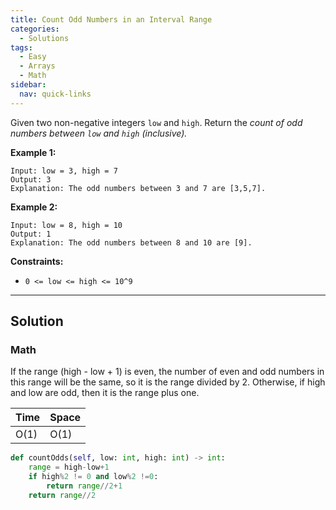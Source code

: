 ```yaml
---
title: Count Odd Numbers in an Interval Range
categories:
  - Solutions
tags:
  - Easy
  - Arrays
  - Math
sidebar:
  nav: quick-links
---
```


Given two non-negative integers ```low``` and ```high```. Return the *count of odd numbers between ```low``` and ```high``` (inclusive).*

 

**Example 1:**
```
Input: low = 3, high = 7
Output: 3
Explanation: The odd numbers between 3 and 7 are [3,5,7].
```

**Example 2:**
```
Input: low = 8, high = 10
Output: 1
Explanation: The odd numbers between 8 and 10 are [9].
```
 

**Constraints:**

- ```0 <= low <= high <= 10^9```

---
## Solution

### Math
If the range (high - low + 1) is even, the number of even and odd numbers in this range will be the same, so it is the range divided by 2. Otherwise, if high and low are odd, then it is the range plus one.


| Time | Space |
| ---- | ----- |
| O(1)| O(1)|

```python
def countOdds(self, low: int, high: int) -> int:
    range = high-low+1
    if high%2 != 0 and low%2 !=0:
        return range//2+1
    return range//2
```